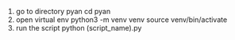 1) go to directory pyan
cd pyan
2) open virtual env
python3 -m venv venv
source venv/bin/activate
3) run the script
python (script_name).py

